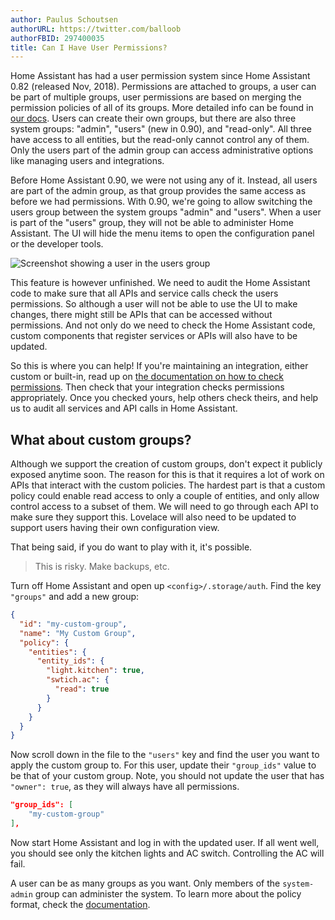 ```yaml
---
author: Paulus Schoutsen
authorURL: https://twitter.com/balloob
authorFBID: 297400035
title: Can I Have User Permissions?
---
```


Home Assistant has had a user permission system since Home Assistant 0.82 (released Nov, 2018). Permissions are attached to groups, a user can be part of multiple groups, user permissions are based on merging the permission policies of all of its groups. More detailed info can be found in [our docs](/docs/en/next/auth_permissions.html). Users can create their own groups, but there are also three system groups: "admin", "users" (new in 0.90), and "read-only". All three have access to all entities, but the read-only cannot control any of them. Only the users part of the admin group can access administrative options like managing users and integrations.

Before Home Assistant 0.90, we were not using any of it. Instead, all users are part of the admin group, as that group provides the same access as before we had permissions. With 0.90, we're going to allow switching the users group between the system groups "admin" and "users". When a user is part of the "users" group, they will not be able to administer Home Assistant. The UI will hide the menu items to open the configuration panel or the developer tools.

![Screenshot showing a user in the users group](/img/en/blog/2019-03-user-permissions/screenshot.png)

This feature is however unfinished. We need to audit the Home Assistant code to make sure that all APIs and service calls check the users permissions. So although a user will not be able to use the UI to make changes, there might still be APIs that can be accessed without permissions. And not only do we need to check the Home Assistant code, custom components that register services or APIs will also have to be updated.

So this is where you can help! If you're maintaining an integration, either custom or built-in, read up on [the documentation on how to check permissions](/docs/en/next/auth_permissions.html##checking-permissions). Then check that your integration checks permissions appropriately. Once you checked yours, help others check theirs, and help us to audit all services and API calls in Home Assistant.

## What about custom groups?

Although we support the creation of custom groups, don't expect it publicly exposed anytime soon. The reason for this is that it requires a lot of work on APIs that interact with the custom policies. The hardest part is that a custom policy could enable read access to only a couple of entities, and only allow control access to a subset of them. We will need to go through each API to make sure they support this. Lovelace will also need to be updated to support users having their own configuration view.

That being said, if you do want to play with it, it's possible.

> This is risky. Make backups, etc.

Turn off Home Assistant and open up `<config>/.storage/auth`. Find the key `"groups"` and add a new group:

```json
{
  "id": "my-custom-group",
  "name": "My Custom Group",
  "policy": {
    "entities": {
      "entity_ids": {
        "light.kitchen": true,
        "swtich.ac": {
          "read": true
        }
      }
    }
  }
}
```

Now scroll down in the file to the `"users"` key and find the user you want to apply the custom group to. For this user, update their `"group_ids"` value to be that of your custom group. Note, you should not update the user that has `"owner": true`, as they will always have all permissions.

```json
"group_ids": [
    "my-custom-group"
],
```

Now start Home Assistant and log in with the updated user. If all went well, you should see only the kitchen lights and AC switch. Controlling the AC will fail.

A user can be as many groups as you want. Only members of the `system-admin` group can administer the system. To learn more about the policy format, check the [documentation](/docs/en/next/auth_permissions.html).
